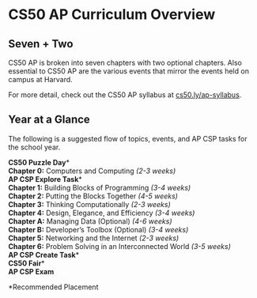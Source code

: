 # CS50 AP Curriculum Overview

## Seven + Two
CS50 AP is broken into seven chapters with two optional chapters.  Also essential to CS50 AP are the various events that mirror the events held on campus at Harvard.

For more detail, check out the CS50 AP syllabus at [cs50.ly/ap-syllabus](cs50.ly/ap-syllabus).

## Year at a Glance

The following is a suggested flow of topics, events, and AP CSP tasks for the school year.

**CS50 Puzzle Day*** <br>
**Chapter 0:** Computers and Computing _(2-3 weeks)_<br>
**AP CSP Explore Task*** <br>
**Chapter 1:** Building Blocks of Programming _(3-4 weeks)_<br>
**Chapter 2:** Putting the Blocks Together _(4-5 weeks)_<br>
**Chapter 3:** Thinking Computationally _(2-3 weeks)_<br>
**Chapter 4:** Design, Elegance, and Efficiency _(3-4 weeks)_<br>
**Chapter A:** Managing Data (Optional) _(4-6 weeks)_<br>
**Chapter B:** Developer’s Toolbox (Optional) _(3-4 weeks)_<br>
**Chapter 5:** Networking and the Internet _(2-3 weeks)_<br>
**Chapter 6:** Problem Solving in an Interconnected World _(3-5 weeks)_<br>
**AP CSP Create Task*** <br>
**CS50 Fair*** <br>
**AP CSP Exam**

\*Recommended Placement

